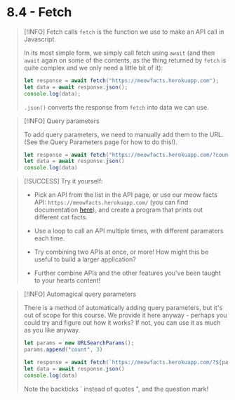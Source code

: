 # 8.4 - Fetch

> [!INFO] Fetch calls
> `fetch` is the function we use to make an API call in Javascript.
> 
> In its most simple form, we simply call fetch using `await` (and then `await` again on some of the contents, as the thing returned by `fetch` is quite complex and we only need a little bit of it):
> ```js
> let response = await fetch("https://meowfacts.herokuapp.com");
> let data = await response.json();
> console.log(data);
> ```
> `.json()` converts the response from `fetch` into data we can use.

> [!INFO] Query parameters
> 
> To add query parameters, we need to manually add them to the URL. (See the Query Parameters page for how to do this!).
> 
> ```js
> let response = await fetch("https://meowfacts.herokuapp.com/?count=3")
> let data = await response.json()
> console.log(data)
> ```

> [!SUCCESS] Try it yourself:
> 
> - Pick an API from the list in the API page, or use our meow facts API: `https://meowfacts.herokuapp.com/` (you can find documentation [here](https://github.com/wh-iterabb-it/meowfacts)), and create a program that prints out different cat facts. 
> 
> - Use a loop to call an API multiple times, with different paramaters each time.
> - Try combining two APIs at once, or more! How might this be useful to build a larger application?
> - Further combine APIs and the other features you've been taught to your hearts content!
> 

> [!INFO] Automagical query parameters
> 
> There is a method of automatically adding query parameters, but it's out of scope for this course. We provide it here anyway - perhaps you could try and figure out how it works? If not, you can use it as much as you like anyway.
> 
> ```js
> let params = new URLSearchParams();
> params.append("count", 3)
> 
> let response = await fetch(`https://meowfacts.herokuapp.com/?${params}`)
> let data = await response.json()
> console.log(data)
> ```
> 
> Note the backticks \` instead of quotes ", and the question mark!
